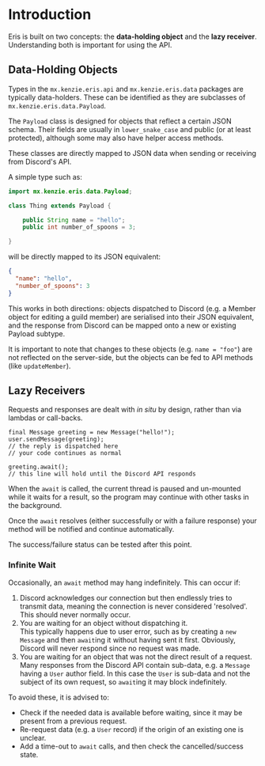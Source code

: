 # Introduction

Eris is built on two concepts: the **data-holding object** and the **lazy receiver**. \
Understanding both is important for using the API.

## Data-Holding Objects

Types in the `mx.kenzie.eris.api` and `mx.kenzie.eris.data` packages are typically data-holders.
These can be identified as they are subclasses of `mx.kenzie.eris.data.Payload`.

The `Payload` class is designed for objects that reflect a certain JSON schema.
Their fields are usually in `lower_snake_case` and public (or at least protected),
although some may also have helper access methods.

These classes are directly mapped to JSON data when sending or receiving from Discord's API.

A simple type such as:

```java
import mx.kenzie.eris.data.Payload;

class Thing extends Payload {

    public String name = "hello";
    public int number_of_spoons = 3;

}
```

will be directly mapped to its JSON equivalent:

```json
{
  "name": "hello",
  "number_of_spoons": 3
}
```

This works in both directions: objects dispatched to Discord (e.g. a Member object for editing a guild member)
are serialised into their JSON equivalent, and the response from Discord can be mapped onto a new or existing Payload
subtype.

It is important to note that changes to these objects (e.g. `name = "foo"`) are not
reflected on the server-side, but the objects can be fed to API methods (like `updateMember`).

## Lazy Receivers

Requests and responses are dealt with _in situ_ by design, rather than via lambdas or call-backs.

```jshelllanguage
final Message greeting = new Message("hello!");
user.sendMessage(greeting); 
// the reply is dispatched here
// your code continues as normal

greeting.await(); 
// this line will hold until the Discord API responds
```

When the `await` is called, the current thread is paused and un-mounted while it waits for a result, 
so the program may continue with other tasks in the background.

Once the `await` resolves (either successfully or with a failure response) your method will be notified and continue automatically.

The success/failure status can be tested after this point.

### Infinite Wait

Occasionally, an `await` method may hang indefinitely.
This can occur if:
1. Discord acknowledges our connection but then endlessly tries to transmit data, meaning the connection is never considered 'resolved'. This should never normally occur.
2. You are waiting for an object without dispatching it. \
This typically happens due to user error, such as by creating a `new Message` and then `await`ing it without having sent it first.
Obviously, Discord will never respond since no request was made.
3. You are waiting for an object that was not the direct result of a request. \
Many responses from the Discord API contain sub-data, e.g. a `Message` having a `User` author field.
In this case the `User` is sub-data and not the subject of its own request, so `await`ing it may block indefinitely.

To avoid these, it is advised to:
- Check if the needed data is available before waiting, since it may be present from a previous request.
- Re-request data (e.g. a `User` record) if the origin of an existing one is unclear.
- Add a time-out to `await` calls, and then check the cancelled/success state.
